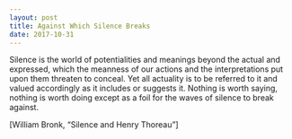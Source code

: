 ```yaml
---
layout: post
title: Against Which Silence Breaks
date: 2017-10-31
---
```

Silence is the world of potentialities and meanings beyond the actual and expressed, which the meanness of our actions and the interpretations put upon them threaten to conceal. Yet all actuality is to be referred to it and valued accordingly as it includes or suggests it. Nothing is worth saying, nothing is worth doing except as a foil for the waves of silence to break against.

[William Bronk, “Silence and Henry Thoreau”]
